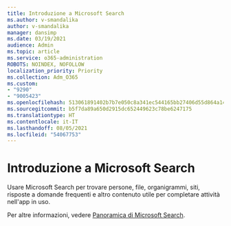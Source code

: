 ```yaml
---
title: Introduzione a Microsoft Search
ms.author: v-smandalika
author: v-smandalika
manager: dansimp
ms.date: 03/19/2021
audience: Admin
ms.topic: article
ms.service: o365-administration
ROBOTS: NOINDEX, NOFOLLOW
localization_priority: Priority
ms.collection: Adm_O365
ms.custom:
- "9290"
- "9005423"
ms.openlocfilehash: 513061891402b7b7e050c8a341ec544165bb27406d55d864a14641cd1f1e63c7
ms.sourcegitcommit: b5f7da89a650d2915dc652449623c78be6247175
ms.translationtype: HT
ms.contentlocale: it-IT
ms.lasthandoff: 08/05/2021
ms.locfileid: "54067753"
---
```

# <a name="get-started-with-microsoft-search"></a>Introduzione a Microsoft Search

Usare Microsoft Search per trovare persone, file, organigrammi, siti, risposte a domande frequenti e altro contenuto utile per completare attività nell'app in uso.

Per altre informazioni, vedere [Panoramica di Microsoft Search](https://docs.microsoft.com/microsoftsearch/overview-microsoft-search).